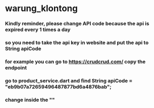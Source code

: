 # warung_klontong

### Kindly reminder, please change API code because the api is expired every 1 times a day
### so you need to take the api key in website and put the api to String apiCode
### for example you can go to https://crudcrud.com/ copy the endpoint
### go to product_service.dart and find String apiCode = "eb9b07a72659496487877bd6a4876bab";
### change inside the ""

